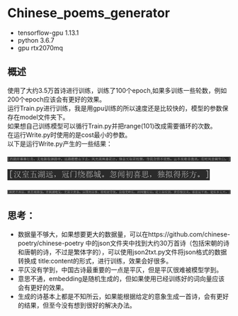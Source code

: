 # Chinese_poems_generator

* tensorflow-gpu 1.13.1
* python 3.6.7
* gpu rtx2070mq

## 概述
使用了大约3.5万首诗进行训练，训练了100个epoch,如果多训练一些轮数，例如200个epoch应该会有更好的效果。<br>
运行Train.py进行训练，我是用gpu训练的所以速度还是比较快的，模型的参数保存在model文件夹下。<br>
如果想自己训练模型可以循行Train.py并把range(101)改成需要循环的次数。<br>
在运行Write.py时使用的是cost最小的参数。<br>
以下是运行Write.py产生的一些结果：
<br><br>
![第一首](https://github.com/Janeeeeeee1/Chinese_poems_generator/blob/master/5182c5c7d2cf21bdfcaa9bae8475d4f.png)

![第二首](https://github.com/Janeeeeeee1/Chinese_poems_generator/blob/master/b4c5e97cb028df93290ebf3d43cbc79.png)

![第三首](https://github.com/Janeeeeeee1/Chinese_poems_generator/blob/master/ec2724e5723e205cd2079aac17b8053.png)

## 思考：
* 数据量不够大，如果想要更大的数据量，可以在https://github.com/chinese-poetry/chinese-poetry
中的json文件夹中找到大约30万首诗（包括宋朝的诗和唐朝的诗，不过是繁体字的），可以使用json2txt.py文件将json格式的数据转换成 title:content的形式，进行训练，效果会好很多。
* 平仄没有学到，中国古诗最重要的一点是平仄，但是平仄很难被模型学到。
* 意思不通，embedding是随机生成的，但如果使用已经训练好的词向量应该会有更好的效果。
* 生成的诗基本上都是不知所云，如果能根据给定的意象生成一首诗，会有更好的结果，但至今没有想到很好的解决办法。

